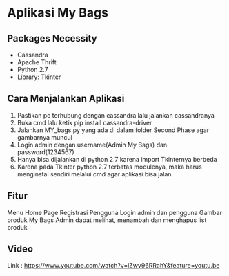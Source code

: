 # Aplikasi My Bags

## Packages Necessity

- Cassandra
- Apache Thrift
- Python 2.7
- Library: Tkinter

## Cara Menjalankan Aplikasi

1. Pastikan pc terhubung dengan cassandra lalu jalankan cassandranya
2. Buka cmd lalu ketik pip install cassandra-driver
3. Jalankan MY_bags.py yang ada di dalam folder Second Phase agar gambarnya muncul
4. Login admin dengan username(Admin My Bags) dan password(1234567)
5. Hanya bisa dijalankan di python 2.7 karena import Tkinternya berbeda
6. Karena pada Tkinter python 2.7 terbatas modulenya, maka harus menginstal sendiri melalui cmd agar aplikasi bisa jalan

## Fitur

 Menu Home Page
 Registrasi Pengguna
 Login admin dan pengguna
 Gambar produk My Bags
 Admin dapat melihat, menambah dan menghapus list produk


## Video
Link : https://www.youtube.com/watch?v=lZwy96RRahY&feature=youtu.be

